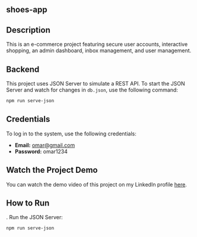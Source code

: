 
## shoes-app

## Description
This is an e-commerce project featuring secure user accounts, interactive shopping, an admin dashboard, inbox management, and user management.

## Backend
This project uses JSON Server to simulate a REST API. To start the JSON Server and watch for changes in `db.json`, use the following command:

```bash
npm run serve-json
```

## Credentials
To log in to the system, use the following credentials:
- **Email:** omar@gmail.com
- **Password:** omar1234

## Watch the Project Demo
You can watch the demo video of this project on my LinkedIn profile [here](https://www.linkedin.com/posts/omarehab262_webdevelopment-ecommerce-uxdesign-activity-7226514189068976128-KemI?utm_source=share&utm_medium=member_desktop).

## How to Run
. Run the JSON Server:
   ```bash
   npm run serve-json
   ```



